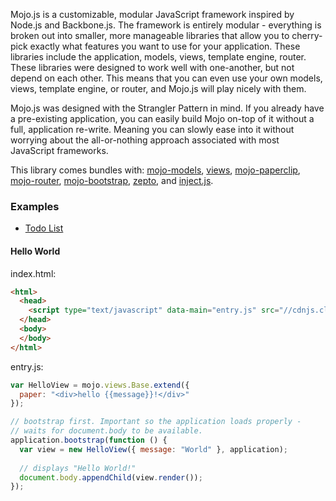 Mojo.js is a customizable, modular JavaScript framework inspired by Node.js and Backbone.js. The framework is entirely modular - everything is broken out into smaller, more manageable libraries that allow you to cherry-pick exactly what features you want to use for your application. These libraries include the application, models, views, template engine, router. These libraries were designed to work well with one-another, but not depend on each other. This means that you can even use your own models, views, template engine, or router, and Mojo.js will play nicely with them.

Mojo.js was designed with the Strangler Pattern in mind. If you already have a pre-existing application, you can easily build Mojo on-top of it without a full, application re-write. Meaning you can slowly ease into it without worrying about the all-or-nothing approach associated with most JavaScript frameworks.

This library comes bundles with: 
[mojo-models](/mojo-js/mojo-models), [views](/mojo-js/mojo-views), [mojo-paperclip](/mojo-js/paperclip.js),
[mojo-router](/mojo-js/mojo-router.js), [mojo-bootstrap](/mojo-js/mojo-bootstrap), [zepto](http://zeptojs.com/), and [inject.js](http://www.injectjs.com/).

### Examples

- [Todo List](https://github.com/mojo-js/mojo.js/blob/master/build/examples/todoList/index.html)

#### Hello World

index.html:

```html
<html>
  <head>
    <script type="text/javascript" data-main="entry.js" src="//cdnjs.cloudflare.com/ajax/libs/mojo/0.9.0/mojo.min.js" />
  </head>
  <body>
  </body>
</html>
```

entry.js:

```javascript
var HelloView = mojo.views.Base.extend({
  paper: "<div>hello {{message}}!</div>"
});

// bootstrap first. Important so the application loads properly -
// waits for document.body to be available.
application.bootstrap(function () {
  var view = new HelloView({ message: "World" }, application);
  
  // displays "Hello World!"
  document.body.appendChild(view.render());
});

```

### 
